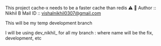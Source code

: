 This project cache-x needs to be a faster cache than redis ⚠️ 💨
Author :: Nikhil B
Mail ID :: vishalnikhil0307@gmail.com



This will be my temp development branch



I will be using dev_nikhil_<name> for all my branch : where name will be the fix, development, etc 
